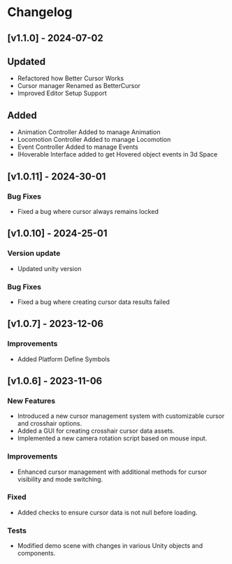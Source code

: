 # Changelog

## [v1.1.0] - 2024-07-02

## Updated
+ Refactored how Better Cursor Works
+ Cursor manager Renamed as BetterCursor
+ Improved Editor Setup Support


## Added
+ Animation Controller Added to manage Animation
+ Locomotion Controller Added to manage Locomotion
+ Event Controller Added to manage Events
+ IHoverable Interface added to get Hovered object events in 3d Space

## [v1.0.11] - 2024-30-01


### Bug Fixes

+  Fixed a bug where cursor always remains locked



## [v1.0.10] - 2024-25-01

### Version update

+ Updated unity version

### Bug Fixes

+  Fixed a bug where creating cursor data results failed



## [v1.0.7] - 2023-12-06


### Improvements

+  Added Platform Define Symbols



## [v1.0.6] - 2023-11-06

### New Features

+ Introduced a new cursor management system with customizable cursor and crosshair options.
+ Added a GUI for creating crosshair cursor data assets.
+ Implemented a new camera rotation script based on mouse input.

### Improvements

+  Enhanced cursor management with additional methods for cursor visibility and mode switching.


### Fixed

+  Added checks to ensure cursor data is not null before loading.


### Tests

+ Modified demo scene with changes in various Unity objects and components.


